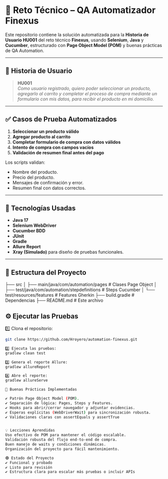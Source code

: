 # 🚀 Reto Técnico – QA Automatizador Finexus

Este repositorio contiene la solución automatizada para la **Historia de Usuario HU001** del reto técnico **Finexus**, usando **Selenium**, **Java** y **Cucumber**, estructurado con **Page Object Model (POM)** y buenas prácticas de QA Automation.

---

## 📌 **Historia de Usuario**

> **HU001**  
> *Como usuario registrado, quiero poder seleccionar un producto, agregarlo al carrito y completar el proceso de compra mediante un formulario con mis datos, para recibir el producto en mi domicilio.*

---

## ✅ **Casos de Prueba Automatizados**

1. **Seleccionar un producto válido**
2. **Agregar producto al carrito**
3. **Completar formulario de compra con datos válidos**
4. **Intento de compra con campos vacíos**
5. **Validación de resumen final antes del pago**

Los scripts validan:
- Nombre del producto.
- Precio del producto.
- Mensajes de confirmación y error.
- Resumen final con datos correctos.

---

## 🧩 **Tecnologías Usadas**

- **Java 17**
- **Selenium WebDriver**
- **Cucumber BDD**
- **JUnit**
- **Gradle**
- **Allure Report**
- **Xray (Simulado)** para diseño de pruebas funcionales.

---
## 📂 **Estructura del Proyecto**

├── src
│ ├── main/java/com/automation/pages # Clases Page Object
│ ├── test/java/com/automation/stepdefinitions # Steps Cucumber
│ └── test/resources/features # Features Gherkin
├── build.gradle # Dependencias
├── README.md # Este archivo

## ⚙️ **Ejecutar las Pruebas**

1️⃣ Clona el repositorio:
```bash
git clone https://github.com/Hroyero/automation-finexus.git

2️⃣ Ejecuta las pruebas:
gradlew clean test

3️⃣ Genera el reporte Allure:
gradlew allureReport

4️⃣ Abre el reporte:
gradlew allureServe

🚀 Buenas Prácticas Implementadas

✔️ Patrón Page Object Model (POM).
✔️ Separación de lógica: Pages, Steps y Features.
✔️ Hooks para abrir/cerrar navegador y adjuntar evidencias.
✔️ Esperas explícitas (WebDriverWait) para sincronización robusta.
✔️ Validaciones claras con assertEquals y assertTrue


💡 Lecciones Aprendidas
Uso efectivo de POM para mantener el código escalable.
Validación robusta del flujo end-to-end de compra.
Buen manejo de waits y condiciones dinámicas.
Organización del proyecto para fácil mantenimiento.

🟢 Estado del Proyecto
✔️ Funcional y probado
✔️ Listo para revisión
✔️ Estructura clara para escalar más pruebas o incluir APIs
